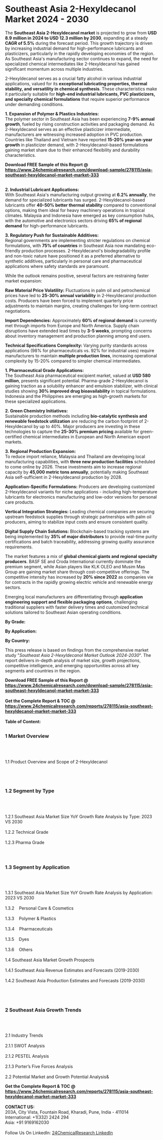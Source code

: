 <h1>Southeast Asia 2-Hexyldecanol Market 2024 - 2030</h1><p>The <strong>Southeast Asia 2-Hexyldecanol market</strong> is projected to grow from <strong>USD 8.9 million in 2024 to USD 12.3 million by 2030</strong>, expanding at a steady <strong>CAGR of 5.5%</strong> during the forecast period. This growth trajectory is driven by increasing industrial demand for high-performance lubricants and plasticizers, particularly in the rapidly developing economies of the region. As Southeast Asia's manufacturing sector continues to expand, the need for specialized chemical intermediates like 2-Hexyldecanol has gained significant momentum across multiple industries.</p><p>2-Hexyldecanol serves as a crucial fatty alcohol in various industrial applications, valued for its <strong>exceptional lubricating properties, thermal stability, and versatility in chemical synthesis</strong>. These characteristics make it particularly suitable for <strong>high-end industrial lubricants, PVC plasticizers, and specialty chemical formulations</strong> that require superior performance under demanding conditions.</p><p><strong>1. Expansion of Polymer &amp; Plastics Industries:</strong><br>
The polymer sector in Southeast Asia has been experiencing <strong>7-9% annual growth</strong>, fueled by rising construction activities and packaging demand. As 2-Hexyldecanol serves as an effective plasticizer intermediate, manufacturers are witnessing increased adoption in PVC production. Countries like Thailand and Vietnam have reported <strong>15-20% year-on-year growth</strong> in plasticizer demand, with 2-Hexyldecanol-based formulations gaining market share due to their enhanced flexibility and durability characteristics.</p><div><b>Download FREE Sample of this Report @ 
            <a href="https://www.24chemicalresearch.com/download-sample/278115/asia-southeast-hexyldecanol-market-market-333">
            https://www.24chemicalresearch.com/download-sample/278115/asia-southeast-hexyldecanol-market-market-333</a></b></div><br><p><strong>2. Industrial Lubricant Applications:</strong><br>
With Southeast Asia's manufacturing output growing at <strong>6.2% annually</strong>, the demand for specialized lubricants has surged. 2-Hexyldecanol-based lubricants offer <strong>40-50% better thermal stability</strong> compared to conventional options, making them ideal for heavy machinery operations in tropical climates. Malaysia and Indonesia have emerged as key consumption hubs, with the automotive and electronics sectors driving <strong>65% of regional demand</strong> for high-performance lubricants.</p><p><strong>3. Regulatory Push for Sustainable Additives:</strong><br>
Regional governments are implementing stricter regulations on chemical formulations, with <strong>75% of countries</strong> in Southeast Asia now mandating eco-friendly production processes. 2-Hexyldecanol's biodegradability profile and non-toxic nature have positioned it as a preferred alternative to synthetic additives, particularly in personal care and pharmaceutical applications where safety standards are paramount.</p><p>While the outlook remains positive, several factors are restraining faster market expansion:</p><p><strong>Raw Material Price Volatility:</strong> Fluctuations in palm oil and petrochemical prices have led to <strong>25-30% annual variability</strong> in 2-Hexyldecanol production costs. Producers have been forced to implement quarterly price adjustments to maintain margins, creating challenges for long-term contract negotiations.</p><p><strong>Import Dependencies:</strong> Approximately <strong>60% of regional demand</strong> is currently met through imports from Europe and North America. Supply chain disruptions have extended lead times by <strong>3-5 weeks</strong>, prompting concerns about inventory management and production planning among end users.</p><p><strong>Technical Specifications Complexity:</strong> Varying purity standards across applications (98% for pharmaceuticals vs. 92% for industrial uses) require manufacturers to maintain <strong>multiple production lines</strong>, increasing operational complexity by 15-20% compared to simpler chemical intermediates.</p><p><strong>1. Pharmaceutical Grade Applications:</strong><br>
The Southeast Asia pharmaceutical excipient market, valued at <strong>USD 580 million</strong>, presents significant potential. Pharma-grade 2-Hexyldecanol is gaining traction as a solubility enhancer and emulsion stabilizer, with clinical studies showing <strong>30% improved drug bioavailability</strong> in topical formulations. Indonesia and the Philippines are emerging as high-growth markets for these specialized applications.</p><p><strong>2. Green Chemistry Initiatives:</strong><br>
Sustainable production methods including <strong>bio-catalytic synthesis and renewable feedstock utilization</strong> are reducing the carbon footprint of 2-Hexyldecanol by up to 40%. Major producers are investing in these technologies to capture the <strong>25-30% premium pricing</strong> available for green-certified chemical intermediates in European and North American export markets.</p><p><strong>3. Regional Production Expansion:</strong><br>
To reduce import reliance, Malaysia and Thailand are developing local manufacturing capabilities, with <strong>three new production facilities</strong> scheduled to come online by 2026. These investments aim to increase regional capacity by <strong>45,000 metric tons annually</strong>, potentially making Southeast Asia self-sufficient in 2-Hexyldecanol production by 2028.</p><p><strong>Application-Specific Formulations:</strong> Producers are developing customized 2-Hexyldecanol variants for niche applications - including high-temperature lubricants for electronics manufacturing and low-odor versions for personal care products.</p><p><strong>Vertical Integration Strategies:</strong> Leading chemical companies are securing upstream feedstock supplies through strategic partnerships with palm oil producers, aiming to stabilize input costs and ensure consistent quality.</p><p><strong>Digital Supply Chain Solutions:</strong> Blockchain-based tracking systems are being implemented by <strong>35% of major distributors</strong> to provide real-time purity certifications and batch traceability, addressing growing quality assurance requirements.</p><p>The market features a mix of <strong>global chemical giants and regional specialty producers</strong>. BASF SE and Croda International currently dominate the premium segment, while Asian players like KLK OLEO and Musim Mas Group are gaining market share through cost-competitive offerings. The competitive intensity has increased by <strong>20% since 2022</strong> as companies vie for contracts in the rapidly growing electric vehicle and renewable energy sectors.</p><p>Emerging local manufacturers are differentiating through <strong>application engineering support and flexible packaging options</strong>, challenging traditional suppliers with faster delivery times and customized technical solutions tailored to Southeast Asian operating conditions.</p><p><strong>By Grade:</strong></p><p><strong>By Application:</strong></p><p><strong>By Country:</strong></p><p>This press release is based on findings from the comprehensive market study "<em>Southeast Asia 2-Hexyldecanol Market Outlook 2024-2030</em>". The report delivers in-depth analysis of market size, growth projections, competitive intelligence, and emerging opportunities across all key segments and countries in the region.</p><div><b>Download FREE Sample of this Report @ 
            <a href="https://www.24chemicalresearch.com/download-sample/278115/asia-southeast-hexyldecanol-market-market-333">
            https://www.24chemicalresearch.com/download-sample/278115/asia-southeast-hexyldecanol-market-market-333</a></b></div><br><div><b>Get the Complete Report & TOC @ 
            <a href="https://www.24chemicalresearch.com/reports/278115/asia-southeast-hexyldecanol-market-market-333">
            https://www.24chemicalresearch.com/reports/278115/asia-southeast-hexyldecanol-market-market-333</a></b></div><br>
            <b>Table of Content:</b><p><h2><span style="font-size:16px"><strong>1 Market Overview&nbsp;&nbsp; &nbsp;</strong></span></h2><br />
<br />
<p>1.1 Product Overview and Scope of 2-Hexyldecanol&nbsp;</p><br />
<br />
<h2><strong><span style="font-size:16px">1.2 Segment by Type&nbsp;&nbsp; &nbsp;</span></strong></h2><br />
<br />
<p>1.2.1 Southeast Asia Market Size YoY Growth Rate Analysis by Type: 2023 VS 2030&nbsp;&nbsp; &nbsp;<br /><br />
1.2.2 Technical Grade&nbsp;&nbsp; &nbsp;<br /><br />
1.2.3 Pharma Grade<br /><br />
<br />
<h2><span style="font-size:16px"><strong>1.3 Segment by Application&nbsp;&nbsp;</strong></span></h2><br />
<br />
<p>1.3.1 Southeast Asia Market Size YoY Growth Rate Analysis by Application: 2023 VS 2030&nbsp;&nbsp; &nbsp;<br /><br />
1.3.2&nbsp;&nbsp; &nbsp;Personal Care & Cosmetics<br /><br />
1.3.3&nbsp;&nbsp; &nbsp;Polymer & Plastics<br /><br />
1.3.4&nbsp;&nbsp; &nbsp;Pharmaceuticals<br /><br />
1.3.5&nbsp;&nbsp; &nbsp;Dyes<br /><br />
1.3.6&nbsp;&nbsp; &nbsp;Others<br /><br />
1.4 Southeast Asia Market Growth Prospects&nbsp;&nbsp; &nbsp;<br /><br />
1.4.1 Southeast Asia Revenue Estimates and Forecasts (2019-2030)&nbsp;&nbsp; &nbsp;<br /><br />
1.4.2 Southeast Asia Production Estimates and Forecasts (2019-2030)&nbsp;&nbsp;</p><br />
<br />
<h2><span style="font-size:16px"><strong>2 Southeast Asia Growth Trends&nbsp;&nbsp; &nbsp;</strong></span></h2><br />
<br />
<p>2.1 Industry Trends&nbsp;&nbsp; &nbsp;<br /><br />
2.1.1 SWOT Analysis&nbsp;&nbsp; &nbsp;<br /><br />
2.1.2 PESTEL Analysis&nbsp;&nbsp; &nbsp;<br /><br />
2.1.3 Porter&rsquo;s Five Forces Analysis&nbsp;&nbsp; &nbsp;<br /><br />
2.2 Potential Market and Growth Potential Analysis&</p><div><b>Get the Complete Report & TOC @ 
            <a href="https://www.24chemicalresearch.com/reports/278115/asia-southeast-hexyldecanol-market-market-333">
            https://www.24chemicalresearch.com/reports/278115/asia-southeast-hexyldecanol-market-market-333</a></b></div><br><b>CONTACT US:</b><br>
            203A, City Vista, Fountain Road, Kharadi, Pune, India - 411014<br>
            International: +1(332) 2424 294<br>
            Asia: +91 9169162030 <br><br>
            Follow Us On LinkedIn: <a href="https://www.linkedin.com/company/24chemicalresearch/">24ChemicalResearch LinkedIn</a>